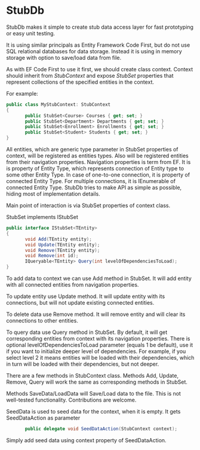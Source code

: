 StubDb
======

StubDb makes it simple to create stub data access layer for fast prototyping or easy unit testing.

It is using similar principals as Entity Framework Code First, but do not use SQL relational databases for data storage. Instead it is using in memory storage with option to save/load data from file.

As with EF Code First to use it first, we should create class context. Context should inherit from <i>StubContext</i> and expose <i>StubSet</i> properties that represent collections of the specified entities in the context.

For example:

```C#
public class MyStubContext: StubContext 
{ 
       public StubSet<Course> Courses { get; set; } 
       public StubSet<Department> Departments { get; set; } 
       public StubSet<Enrollment> Enrollments { get; set; } 
       public StubSet<Student> Students { get; set; } 
}
```

All entities, which are generic type parameter in StubSet properties of context, will be registered as entities types. Also will be registered entities from their navigation properties.
Navigation properties is term from EF. It is is property of Entity Type, which represents connection of Entity type to some other Entity Type. In case of one-to-one connection, it is property of connected Entity Type. For multiple connections, it is IEnumerable of connected Entity Type. 
StubDb tries to make API as simple as possible, hiding most of implementation details.

Main point of interaction is via StubSet<TEntity> properties of context class.

StubSet<TEntity> implements IStubSet<TEntity>

```C#
public interface IStubSet<TEntity>
{
       void Add(TEntity entity);
       void Update(TEntity entity);
       void Remove(TEntity entity);
       void Remove(int id);
       IQueryable<TEntity> Query(int levelOfDependenciesToLoad);
}
```    

To add data to context we can use Add method in StubSet<TEntity>. It will add entity with all connected entities from navigation properties.

To update entity use Update method. It will update entity with its connections, but will not update existing connected entities.

To delete data use Remove method. It will remove entity and will clear its connections to other entities.

To query data use Query method in StubSet<TEntity>. By default, it will get corresponding entities from context with its navigation properties. There is optional levelOfDependenciesToLoad parameter (equals 1 be default), use it if you want to initialize deeper level of dependencies. For example, if you select level 2 it means entities will be loaded with their dependencies, which in turn will be loaded with their dependencies, but not deeper.

There are a few methods in StubContext class. Methods Add, Update, Remove, Query will work the same as corresponding methods in StubSet<TEntity>.

Methods SaveData/LoadData will Save/Load data to the file. This is not well-tested functionality. Contributions are welcome.

SeedData is used to seed data for the context, when it is empty. It gets SeedDataAction as parameter

```C#
       public delegate void SeedDataAction(StubContext context);
```
Simply add seed data using context property of SeedDataAction.
